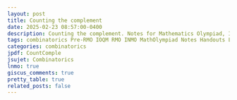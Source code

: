 ```yaml
---
layout: post
title: Counting the complement
date: 2025-02-23 08:57:00-0400
description: Counting the complement. Notes for Mathematics Olympiad, IOQM, RMO, INMO. Problem set, Solutions, Questions, Answers, Hints, Walkthroughs, Discussions.
tags: combinatorics Pre-RMO IOQM RMO INMO MathOlympiad Notes Handouts LectureNotes
categories: combinatorics
jpdf: CountComple
jsujet: Combinatorics
lnmo: true
giscus_comments: true
pretty_table: true
related_posts: false
---
```


